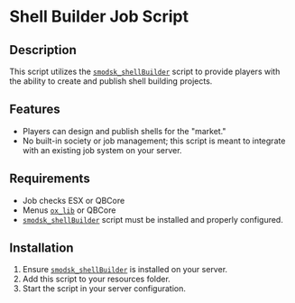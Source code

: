 # Shell Builder Job Script

## Description

This script utilizes the [`smodsk_shellBuilder`](https://smodsk.tebex.io/package/6674161) script to provide players with the ability to create and publish shell building projects.

## Features

- Players can design and publish shells for the "market."
- No built-in society or job management; this script is meant to integrate with an existing job system on your server.

## Requirements
- Job checks ESX or QBCore
- Menus [`ox_lib`](https://github.com/overextended/ox_lib) or QBCore
- [`smodsk_shellBuilder`](https://smodsk.tebex.io/package/6674161) script must be installed and properly configured.

## Installation

1. Ensure [`smodsk_shellBuilder`](https://smodsk.tebex.io/package/6674161) is installed on your server.
2. Add this script to your resources folder.
3. Start the script in your server configuration.
